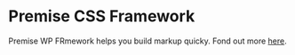 # Premise CSS Framework

Premise WP FRmework helps you build markup quicky. Fond out more [here](https://premisewp.com/premise-wp-css-framework/).